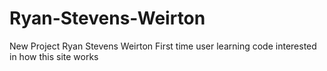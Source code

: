 # Ryan-Stevens-Weirton
New Project Ryan Stevens Weirton
First time user learning code interested in how this site works
